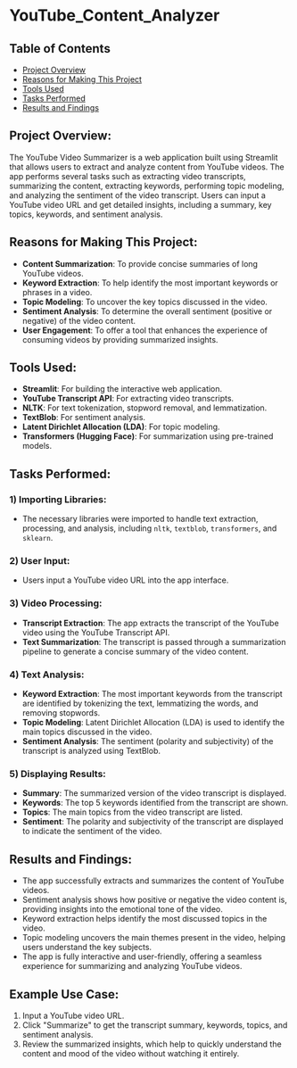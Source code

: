 # YouTube_Content_Analyzer
## Table of Contents
- [Project Overview](#project-overview)
- [Reasons for Making This Project](#reasons-for-making-this-project)
- [Tools Used](#tools-used)
- [Tasks Performed](#tasks-performed)
- [Results and Findings](#results-and-findings)

## Project Overview:
The YouTube Video Summarizer is a web application built using Streamlit that allows users to extract and analyze content from YouTube videos. The app performs several tasks such as extracting video transcripts, summarizing the content, extracting keywords, performing topic modeling, and analyzing the sentiment of the video transcript. Users can input a YouTube video URL and get detailed insights, including a summary, key topics, keywords, and sentiment analysis.

## Reasons for Making This Project:
- **Content Summarization**: To provide concise summaries of long YouTube videos.
- **Keyword Extraction**: To help identify the most important keywords or phrases in a video.
- **Topic Modeling**: To uncover the key topics discussed in the video.
- **Sentiment Analysis**: To determine the overall sentiment (positive or negative) of the video content.
- **User Engagement**: To offer a tool that enhances the experience of consuming  videos by providing summarized insights.

## Tools Used:
- **Streamlit**: For building the interactive web application.
- **YouTube Transcript API**: For extracting video transcripts.
- **NLTK**: For text tokenization, stopword removal, and lemmatization.
- **TextBlob**: For sentiment analysis.
- **Latent Dirichlet Allocation (LDA)**: For topic modeling.
- **Transformers (Hugging Face)**: For summarization using pre-trained models.

## Tasks Performed:

### 1) Importing Libraries:
- The necessary libraries were imported to handle text extraction, processing, and analysis, including `nltk`, `textblob`, `transformers`, and `sklearn`.

### 2) User Input:
- Users input a YouTube video URL into the app interface.

### 3) Video Processing:
- **Transcript Extraction**: The app extracts the transcript of the YouTube video using the YouTube Transcript API.
- **Text Summarization**: The transcript is passed through a summarization pipeline to generate a concise summary of the video content.

### 4) Text Analysis:
- **Keyword Extraction**: The most important keywords from the transcript are identified by tokenizing the text, lemmatizing the words, and removing stopwords.
- **Topic Modeling**: Latent Dirichlet Allocation (LDA) is used to identify the main topics discussed in the video.
- **Sentiment Analysis**: The sentiment (polarity and subjectivity) of the transcript is analyzed using TextBlob.

### 5) Displaying Results:
- **Summary**: The summarized version of the video transcript is displayed.
- **Keywords**: The top 5 keywords identified from the transcript are shown.
- **Topics**: The main topics from the video transcript are listed.
- **Sentiment**: The polarity and subjectivity of the transcript are displayed to indicate the sentiment of the video.

## Results and Findings:
- The app successfully extracts and summarizes the content of YouTube videos.
- Sentiment analysis shows how positive or negative the video content is, providing insights into the emotional tone of the video.
- Keyword extraction helps identify the most discussed topics in the video.
- Topic modeling uncovers the main themes present in the video, helping users understand the key subjects.
- The app is fully interactive and user-friendly, offering a seamless experience for summarizing and analyzing YouTube videos.

## Example Use Case:
1. Input a YouTube video URL.
2. Click "Summarize" to get the transcript summary, keywords, topics, and sentiment analysis.
3. Review the summarized insights, which help to quickly understand the content and mood of the video without watching it entirely.

